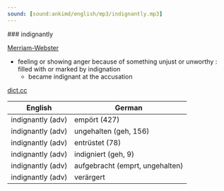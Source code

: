```yaml
---
sound: [sound:ankimd/english/mp3/indignantly.mp3]
---
```


\### indignantly

[Merriam-Webster](https://www.merriam-webster.com/dictionary/indignantly)

- feeling or showing anger because of something unjust or unworthy : filled with or marked by indignation
    - became indignant at the accusation

[dict.cc](https://www.dict.cc/indignantly)

| English        | German       |
| -------------- | ------------ |
| indignantly (adv) | empört (427) |
| indignantly (adv) | ungehalten (geh, 156) |
| indignantly (adv) | entrüstet (78) |
| indignantly (adv) | indigniert (geh, 9) |
| indignantly (adv) | aufgebracht (emprt, ungehalten) |
| indignantly (adv) | verärgert |
